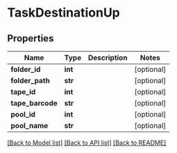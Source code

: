 # TaskDestinationUp

## Properties
Name | Type | Description | Notes
------------ | ------------- | ------------- | -------------
**folder_id** | **int** |  | [optional] 
**folder_path** | **str** |  | [optional] 
**tape_id** | **int** |  | [optional] 
**tape_barcode** | **str** |  | [optional] 
**pool_id** | **int** |  | [optional] 
**pool_name** | **str** |  | [optional] 

[[Back to Model list]](../README.md#documentation-for-models) [[Back to API list]](../README.md#documentation-for-api-endpoints) [[Back to README]](../README.md)


